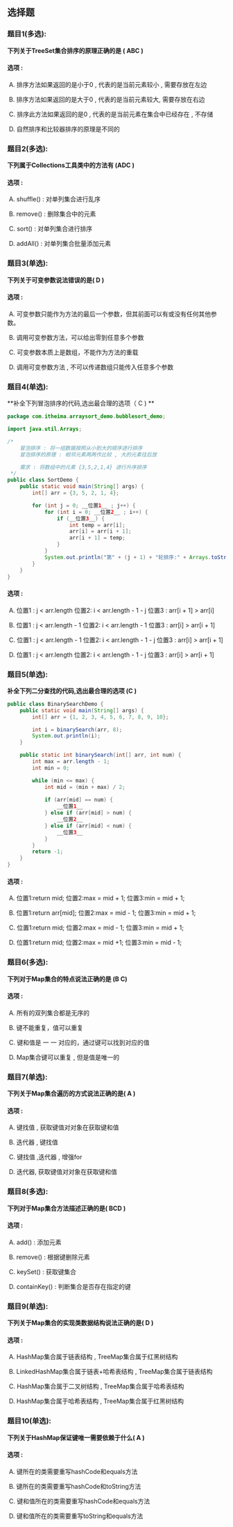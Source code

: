 ## 选择题

### 题目1(多选):

**下列关于TreeSet集合排序的原理正确的是 ( ABC )**

#### 选项 :

​	A. 排序方法如果返回的是小于0 , 代表的是当前元素较小 , 需要存放在左边

​	B. 排序方法如果返回的是大于0 , 代表的是当前元素较大, 需要存放在右边

​	C. 排序此方法如果返回的是0 , 代表的是当前元素在集合中已经存在 , 不存储

​	D. 自然排序和比较器排序的原理是不同的



### 题目2(多选):

**下列属于Collections工具类中的方法有 (ADC )**

#### 选项 :

​	A. shuffle()  : 对单列集合进行乱序

​	B. remove() : 删除集合中的元素

​	C. sort() : 对单列集合进行排序

​	D. addAll() : 对单列集合批量添加元素



### 题目3(单选):

**下列关于可变参数说法错误的是( D )**

#### 选项 :

​	A. 可变参数只能作为方法的最后一个参数，但其前面可以有或没有任何其他参数。

​	B. 调用可变参数方法，可以给出零到任意多个参数

​	C. 可变参数本质上是数组，不能作为方法的重载

​	D. 调用可变参数方法 , 不可以传递数组只能传入任意多个参数



### 题目4(单选):

**补全下列冒泡排序的代码,选出最合理的选项（ C ) **

```java
package com.itheima.arraysort_demo.bubblesort_demo;

import java.util.Arrays;

/*
    冒泡排序 : 将一组数据按照从小到大的顺序进行排序
    冒泡排序的原理 : 相邻元素两两作比较 , 大的元素往后放

    需求 : 将数组中的元素 {3,5,2,1,4} 进行升序排序
 */
public class SortDemo {
    public static void main(String[] args) {
        int[] arr = {3, 5, 2, 1, 4};

        for (int j = 0; __位置1__ ; j++) {
            for (int i = 0; __位置2__ ; i++) {
                if (__位置3__) {
                    int temp = arr[i];
                    arr[i] = arr[i + 1];
                    arr[i + 1] = temp;
                }
            }
            System.out.println("第" + (j + 1) + "轮排序:" + Arrays.toString(arr));
        }
    }
}
```

#### 选项 :

​	A. 位置1 : j < arr.length          位置2: i < arr.length - 1 - j   位置3 : arr[i + 1] > arr[i]

​	B. 位置1 : j < arr.length - 1     位置2: i < arr.length - 1  	 位置3 : arr[i] > arr[i + 1]

​	C. 位置1 : j < arr.length - 1     位置2: i < arr.length - 1 - j   位置3 : arr[i] > arr[i + 1]

​	D. 位置1 : j < arr.length          位置2: i < arr.length - 1 - j   位置3 : arr[i] > arr[i + 1]



### 题目5(单选):

**补全下列二分查找的代码,选出最合理的选项 (C  )**

```java
public class BinarySearchDemo {
    public static void main(String[] args) {
        int[] arr = {1, 2, 3, 4, 5, 6, 7, 8, 9, 10};

        int i = binarySearch(arr, 8);
        System.out.println(i);
    }

    public static int binarySearch(int[] arr, int num) {
        int max = arr.length - 1;
        int min = 0;

        while (min <= max) {
            int mid = (min + max) / 2;
            
            if (arr[mid] == num) {
               	__位置1__
            } else if (arr[mid] > num) {
                __位置2__
            } else if (arr[mid] < num) {
                __位置3__
            }
        }
        return -1;
    }
}
```

#### 选项 :

​	A. 位置1:return mid;   	 	位置2:max = mid + 1;  	位置3:min = mid + 1;

​	B. 位置1:return arr[mid];    位置2:max = mid - 1;  	 位置3:min = mid + 1;

​	C. 位置1:return mid;   	     位置2:max = mid - 1;  	 位置3:min = mid + 1;

​	D. 位置1:return mid;   	     位置2:max = mid +1; 	  位置3:min = mid - 1;



### 题目6(多选):

**下列对于Map集合的特点说法正确的是 (B C)**

#### 选项 :

​	A. 所有的双列集合都是无序的

​	B. 键不能重复，值可以重复

​	C. 键和值是 一 一 对应的，通过键可以找到对应的值

​	D. Map集合键可以重复 , 但是值是唯一的



### 题目7(单选):

**下列关于Map集合遍历的方式说法正确的是( A )**

#### 选项 :

​	A. 键找值 , 获取键值对对象在获取键和值

​	B. 迭代器 , 键找值

​	C. 键找值 ,迭代器 , 增强for

​	D. 迭代器, 获取键值对对象在获取键和值 



### 题目8(多选):

**下列对于Map集合方法描述正确的是( BCD )**

#### 选项 :

​	A. add() : 添加元素

​	B. remove() : 根据键删除元素

​	C. keySet() : 获取键集合

​	D. containKey() : 判断集合是否存在指定的键



### 题目9(单选):

**下列关于Map集合的实现类数据结构说法正确的是( D )**

#### 选项 :

​	A. HashMap集合属于链表结构    , TreeMap集合属于红黑树结构

​	B. LinkedHashMap集合属于链表+哈希表结构 , TreeMap集合属于链表结构

​	C. HashMap集合属于二叉树结构 , TreeMap集合属于哈希表结构

​	D. HashMap集合属于哈希表结构 , TreeMap集合属于红黑树结构



### 题目10(单选):

**下列关于HashMap保证键唯一需要依赖于什么( A )**

#### 选项 :

​	A. 键所在的类需要重写hashCode和equals方法

​	B. 键所在的类需要重写hashCode和toString方法

​	C. 键和值所在的类需要重写hashCode和equals方法

​	D. 键和值所在的类需要重写toString和equals方法

